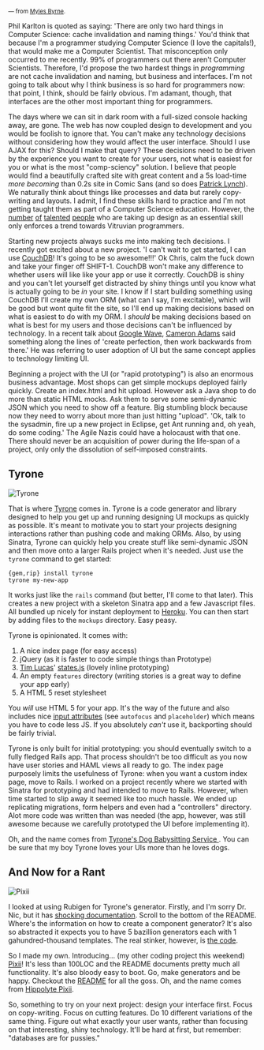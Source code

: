 <!-- title: &ldquo;Databases are for Pussies&rdquo; -->
<!-- published: 2009-08-03 10:00 -->
<!-- tumblr: 154530835 -->

<small>— from [Myles Byrne](http://whatwouldmylesdo.com).</small>

Phil Karlton is quoted as saying: 'There are only two hard things in Computer Science: cache invalidation and naming things.' You'd think that because I'm a programmer studying Computer Science (I love the capitals!), that would make me a Computer Scientist. That misconception only occurred to me recently. 99% of programmers out there aren't Computer Scientists. Therefore, I'd propose the two hardest things in _programming_ are not cache invalidation and naming, but business and interfaces. I'm not going to talk about why I think business is so hard for programmers now: that point, I think, should be fairly obvious. I'm adamant, though, that interfaces are the other most important thing for programmers.

The days where we can sit in dark room with a full-sized console hacking away, are gone. The web has now coupled design to development and you would be foolish to ignore that. You can't make any technology decisions without considering how they would affect the user interface. Should I use AJAX for this? Should I make that query? These decisions need to be driven by the experience you want to create for your users, not what is easiest for you or what is the most "comp-sciency" solution. I believe that people would find a beautifully crafted site with great content and a 5s load-time _more becoming_ than 0.2s site in Comic Sans (and so does [Patrick Lynch](http://www.alistapart.com/articles/indefenseofeyecandy/)). We naturally think about things like processes and data but rarely copy-writing and layouts. I admit, I find these skills hard to practice and I'm not getting taught them as part of a Computer Science education. However, the [number](http://www.flickr.com/photos/benschwarz/sets/72157619196992811) [of](http://twitter.com/gbissett/status/2400844877) [talented](http://toolmantim.com/photos) [people](http://justinfrench.com) who are taking up design as an essential skill only enforces a trend towards Vitruvian programmers.

Starting new projects always sucks me into making tech decisions. I recently got excited about a new project. 'I can't wait to get started, I can use [CouchDB](http://couchdb.apache.org/)! It's going to be so awesome!!!' Ok Chris, calm the fuck down and take your finger off SHIFT-1. CouchDB won't make any difference to whether users will like like your app or use it correctly. CouchDB is shiny and you can't let yourself get distracted by shiny things until you know what is actually going to be _in_ your site. I know if I start building something using CouchDB I'll create my own ORM (what can I say, I'm excitable), which will be good but wont quite fit the site, so I'll end up making decisions based on what is easiest to do with my ORM. I _should_ be making decisions based on what is best for my users and those decisions can't be influenced by technology. In a recent talk about [Google Wave](http://wave.google.com), [Cameron Adams](http://themaninblue.com) said something along the lines of 'create perfection, then work backwards from there.' He was referring to user adoption of UI but the same concept applies to technology limiting UI.

Beginning a project with the UI (or "rapid prototyping") is also an enormous business advantage. Most shops can get simple mockups deployed fairly quickly. Create an index.html and hit upload. However ask a Java shop to do more than static HTML mocks. Ask them to serve some semi-dynamic JSON which you need to show off a feature. Big stumbling block because now they need to worry about more than just hitting "upload". 'Ok, talk to the sysadmin, fire up a new project in Eclipse, get Ant running and, oh yeah, do some coding.' The Agile Nazis could have a holocaust with that one. There should never be an acquisition of power during the life-span of a project, only only the dissolution of self-imposed constraints.

## Tyrone

<div class="figure">
  <img src="/images/tyrone.jpg" alt="Tyrone" />
</div>

That is where [Tyrone](http://github.com/chrislloyd/tyrone) comes in. Tyrone is a code generator and library designed to help you get up and running designing UI mockups as quickly as possible. It's meant to motivate you to start your projects designing interactions rather than pushing code and making ORMs. Also, by using Sinatra, Tyrone can quickly help you create stuff like semi-dynamic JSON and then move onto a larger Rails project when it's needed. Just use the `tyrone` command to get started:

<pre><code>{gem,rip} install tyrone
tyrone my-new-app</code></pre>

It works just like the `rails` command (but better, I'll come to that later). This creates a new project with a skeleton Sinatra app and a few Javascript files. All bundled up nicely for instant deployment to [Heroku](http://heroku.com). You can then start by adding files to the `mockups` directory. Easy peasy.

Tyrone is opinionated. It comes with:

  1. A nice index page (for easy access)
  2. jQuery (as it is faster to code simple things than Prototype)
  3. [Tim Lucas](http://toolmantim.com)' [states.js](http://github.com/toolmantim/states.js) (lovely inline prototyping)
  4. An empty `features` directory (writing stories is a great way to define your app early)
  4. A HTML 5 reset stylesheet

You _will_ use HTML 5 for your app. It's the way of the future and also includes nice [input attributes](http://dev.w3.org/html5/markup/input.text.html) (see `autofocus` and `placeholder`) which means you have to code less JS. If you absolutely _can't_ use it, backporting should be fairly trivial.

Tyrone is only built for initial prototyping: you should eventually switch to a fully fledged Rails app. That process shouldn't be too difficult as you now have user stories and HAML views all ready to go. The index page purposely limits the usefulness of Tyrone: when you want a custom index page, move to Rails. I worked on a project recently where we started with Sinatra for prototyping and had intended to move to Rails. However, when time started to slip away it seemed like too much hassle. We ended up replicating migrations, form helpers and even had a "controllers" directory. Alot more code was written than was needed (the app, however, was still awesome because we carefully prototyped the UI before implementing it).

Oh, and the name comes from [Tyrone's Dog Babysitting Service ](http://dontevenreply.com/view.php?post=48). You can be sure that my boy Tyrone loves your UIs more than he loves dogs.

## And Now for a Rant

<div class="figure">
  <img src="/images/pixii.png" alt="Pixii" />
</div>

I looked at using Rubigen for Tyrone's generator. Firstly, and I'm sorry Dr. Nic, but it has [shocking documentation](http://github.com/drnic/rubigen/blob/master/README.rdoc). Scroll to the bottom of the README. Where's the information on how to create a component generator? It's also so abstracted it expects you to have 5 bazillion generators each with 1 gahundred-thousand templates. The real stinker, however, is [the code](http://github.com/drnic/rubigen/blob/master/lib/rubigen/lookup.rb).

So I made my own. Introducing... (my other coding project this weekend) [Pixii](http://github.com/chrislloyd/pixii)! It's less than 100LOC and the README documents pretty much all functionality. It's also bloody easy to boot. Go, make generators and be happy. Checkout the [README](http://github.com/chrislloyd/pixii) for all the goss. Oh, and the name comes from [Hippolyte Pixii](http://en.wikipedia.org/wiki/Hippolyte_Pixii).

So, something to try on your next project: design your interface first. Focus on copy-writing. Focus on cutting features. Do 10 different variations of the same thing. Figure out what exactly your user wants, rather than focusing on that interesting, shiny technology. It'll be hard at first, but remember: "databases are for pussies."
